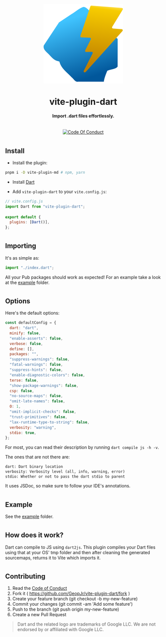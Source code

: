 <p align="center">
  <img width="256" alt="vite plugin dart logo" src="./example/favicon.svg" />
</p>
<h1 align="center">vite-plugin-dart</h1>
<h4 align="center">Import .dart files effortlessly.</h4>
<p align="center">
  <br />
    <a href="https://github.com/GeopJr/vite-plugin-dart/blob/main/CODE_OF_CONDUCT.md"><img src="https://img.shields.io/badge/Contributor%20Covenant-v2.0%20adopted-00579c.svg?style=for-the-badge&labelColor=3fc5ff" alt="Code Of Conduct" /></a>
    <!-- <a href="https://github.com/GeopJr/vite-plugin-dart/blob/main/UNLICENSE"><img src="https://img.shields.io/badge/LICENSE-UNLICENSE-00579c.svg?style=for-the-badge&labelColor=3fc5ff" alt="UNLICENSE" /></a> -->
</p>

#

## Install

- Install the plugin:

```bash
pnpm i -D vite-plugin-md # npm, yarn
```

- Install [Dart](https://dart.dev/get-dart)

- Add `vite-plugin-dart` to your `vite.config.js`:

```js
// vite.config.js
import Dart from "vite-plugin-dart";

export default {
  plugins: [Dart()],
};
```

#

## Importing

It's as simple as:

```js
import "./index.dart";
```

All your Pub packages should work as expected! For an example take a look at the [example](./example) folder.

#

## Options

Here's the default options:
```js
const defaultConfig = {
  dart: "dart",
  minify: false,
  "enable-asserts": false,
  verbose: false,
  define: [],
  packages: "",
  "suppress-warnings": false,
  "fatal-warnings": false,
  "suppress-hints": false,
  "enable-diagnostic-colors": false,
  terse: false,
  "show-package-warnings": false,
  csp: false,
  "no-source-maps": false,
  "omit-late-names": false,
  O: 1,
  "omit-implicit-checks": false,
  "trust-primitives": false,
  "lax-runtime-type-to-string": false,
  verbosity: "warning",
  stdio: true,
};
```

For most, you can read their description by running `dart compile js -h -v`.

The ones that are not there are:
```
dart: Dart binary location
verbosity: Verbosity level (all, info, warning, error)
stdio: Whether or not to pass the dart stdio to parent
```

It uses JSDoc, so make sure to follow your IDE's annotations.

#

## Example

See the [example](./example) folder.

#

## How does it work?

Dart can compile to JS using `dart2js`. This plugin compiles your Dart files using that at your OS' tmp folder and then after cleaning the generated sourcemaps, returns it to Vite which imports it.

#

## Contributing

1. Read the [Code of Conduct](https://github.com/GeopJr/vite-plugin-dart/blob/main/CODE_OF_CONDUCT.md)
2. Fork it ( https://github.com/GeopJr/vite-plugin-dart/fork )
3. Create your feature branch (git checkout -b my-new-feature)
4. Commit your changes (git commit -am 'Add some feature')
5. Push to the branch (git push origin my-new-feature)
6. Create a new Pull Request

> Dart and the related logo are trademarks of Google LLC. We are not endorsed by or affiliated with Google LLC.
